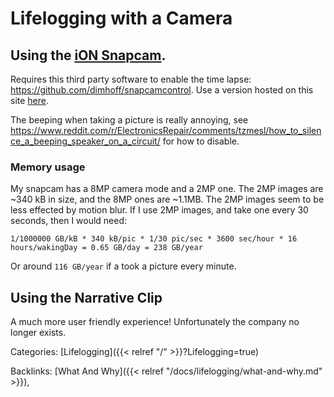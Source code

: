 # Lifelogging with a Camera

## Using the [iON Snapcam](https://amzn.to/3JqQ6kA).

Requires this third party software to enable the time lapse:
https://github.com/dimhoff/snapcamcontrol. Use a version hosted on this site
[here](/snapcamcontrol.html).

The beeping when taking a picture is really annoying, see
https://www.reddit.com/r/ElectronicsRepair/comments/tzmesl/how_to_silence_a_beeping_speaker_on_a_circuit/
for how to disable.

### Memory usage

My snapcam has a 8MP camera mode and a 2MP one.  The 2MP images are ~340 kB in
size, and the 8MP ones are ~1.1MB. The 2MP images seem to be less effected by
motion blur.  If I use 2MP images, and take one every 30 seconds, then I would
need:

```
1/1000000 GB/kB * 340 kB/pic * 1/30 pic/sec * 3600 sec/hour * 16 hours/wakingDay = 0.65 GB/day = 238 GB/year
```

Or around `116 GB/year` if a took a picture every minute.


## Using the Narrative Clip

A much more user friendly experience!  Unfortunately the company no longer exists.








Categories: [Lifelogging]({{< relref "/" >}}?Lifelogging=true)

Backlinks: [What And Why]({{< relref "/docs/lifelogging/what-and-why.md" >}}), 
